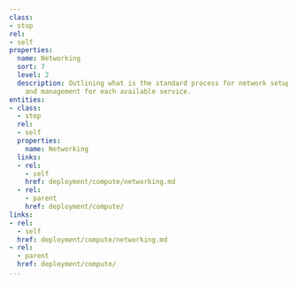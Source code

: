 ```yaml
---
class:
- stop
rel:
- self
properties:
  name: Networking
  sort: 7
  level: 2
  description: Outlining what is the standard process for network setup, configuration,
    and management for each available service.
entities:
- class:
  - stop
  rel:
  - self
  properties:
    name: Networking
  links:
  - rel:
    - self
    href: deployment/compute/networking.md
  - rel:
    - parent
    href: deployment/compute/
links:
- rel:
  - self
  href: deployment/compute/networking.md
- rel:
  - parent
  href: deployment/compute/
...
```

